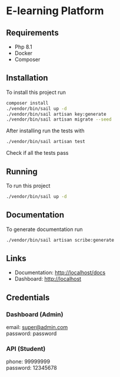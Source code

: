 
# E-learning Platform



## Requirements

- Php 8.1
- Docker
- Composer

## Installation

To install this project run


```bash
composer install
./vendor/bin/sail up -d
./vendor/bin/sail artisan key:generate
./vendor/bin/sail artisan migrate --seed
```

After installing run the tests with
```bash
./vendor/bin/sail artisan test
```
Check if all the tests pass


## Running

To run this project

```bash
./vendor/bin/sail up -d
```

## Documentation

To generate documentation run
```bash
./vendor/bin/sail artisan scribe:generate
```

## Links
- Documentation: <http://localhost/docs>
- Dashboard: <http://localhost>

## Credentials
### Dashboard (Admin)
email: super@admin.com \
password: password

### API (Student)
phone: 99999999 \
password: 12345678


